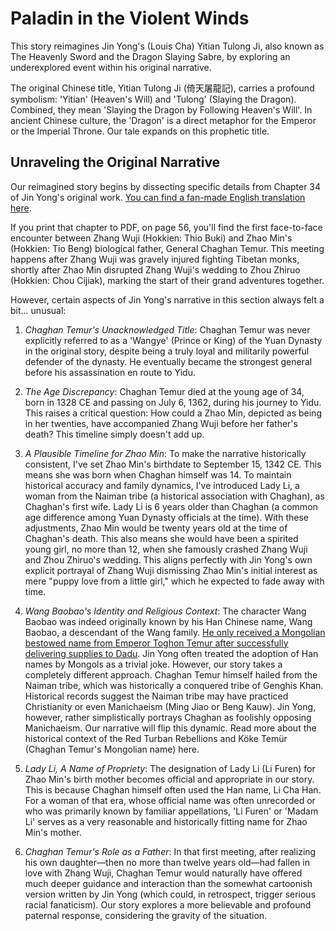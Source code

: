 # Paladin in the Violent Winds

This story reimagines Jin Yong's (Louis Cha) Yitian Tulong Ji, also known as The Heavenly Sword and the Dragon Slaying Sabre, by exploring an underexplored event within his original narrative.

The original Chinese title, Yitian Tulong Ji (倚天屠龍記), carries a profound symbolism: 'Yitian' (Heaven's Will) and 'Tulong' (Slaying the Dragon). Combined, they mean 'Slaying the Dragon by Following Heaven's Will'. In ancient Chinese culture, the 'Dragon' is a direct metaphor for the Emperor or the Imperial Throne. Our tale expands on this prophetic title.


## Unraveling the Original Narrative

Our reimagined story begins by dissecting specific details from Chapter 34 of Jin Yong's original work. [You can find a fan-made English translation here](https://foxswuxia.wordpress.com/condor-trilogy-heaven-sword-dragon-saber/yttlj-chapter-34/).

If you print that chapter to PDF, on page 56, you'll find the first face-to-face encounter between Zhang Wuji (Hokkien: Thio Buki) and Zhao Min's (Hokkien: Tio Beng) biological father, General Chaghan Temur. This meeting happens after Zhang Wuji was gravely injured fighting Tibetan monks, shortly after Zhao Min disrupted Zhang Wuji's wedding to Zhou Zhiruo (Hokkien: Chou Cijiak), marking the start of their grand adventures together.

However, certain aspects of Jin Yong's narrative in this section always felt a bit... unusual:

1. *Chaghan Temur's Unacknowledged Title*: Chaghan Temur was never explicitly referred to as a 'Wangye' (Prince or King) of the Yuan Dynasty in the original story, despite being a truly loyal and militarily powerful defender of the dynasty. He eventually became the strongest general before his assassination en route to Yidu.

2. *The Age Discrepancy*: Chaghan Temur died at the young age of 34, born in 1328 CE and passing on July 6, 1362, during his journey to Yidu. This raises a critical question: How could a Zhao Min, depicted as being in her twenties, have accompanied Zhang Wuji before her father's death? This timeline simply doesn't add up.

3. *A Plausible Timeline for Zhao Min*: To make the narrative historically consistent, I've set Zhao Min's birthdate to September 15, 1342 CE. This means she was born when Chaghan himself was 14. To maintain historical accuracy and family dynamics, I've introduced Lady Li, a woman from the Naiman tribe (a historical association with Chaghan), as Chaghan's first wife. Lady Li is 6 years older than Chaghan (a common age difference among Yuan Dynasty officials at the time). With these adjustments, Zhao Min would be twenty years old at the time of Chaghan's death. This also means she would have been a spirited young girl, no more than 12, when she famously crashed Zhang Wuji and Zhou Zhiruo's wedding. This aligns perfectly with Jin Yong's own explicit portrayal of Zhang Wuji dismissing Zhao Min's initial interest as mere "puppy love from a little girl," which he expected to fade away with time.

4. *Wang Baobao's Identity and Religious Context*: The character Wang Baobao was indeed originally known by his Han Chinese name, Wang Baobao, a descendant of the Wang family. [He only received a Mongolian bestowed name from Emperor Toghon Temur after successfully delivering supplies to Dadu](https://en.wikipedia.org/wiki/Red_Turban_Rebellions#K%C3%B6ke_Tem%C3%BCr). Jin Yong often treated the adoption of Han names by Mongols as a trivial joke. However, our story takes a completely different approach. Chaghan Temur himself hailed from the Naiman tribe, which was historically a conquered tribe of Genghis Khan. Historical records suggest the Naiman tribe may have practiced Christianity or even Manichaeism (Ming Jiao or Beng Kauw). Jin Yong, however, rather simplistically portrays Chaghan as foolishly opposing Manichaeism. Our narrative will flip this dynamic. Read more about the historical context of the Red Turban Rebellions and Köke Temür (Chaghan Temur's Mongolian name) here.

5. *Lady Li, A Name of Propriety*: The designation of Lady Li (Li Furen) for Zhao Min's birth mother becomes official and appropriate in our story. This is because Chaghan himself often used the Han name, Li Cha Han. For a woman of that era, whose official name was often unrecorded or who was primarily known by familiar appellations, 'Li Furen' or 'Madam Li' serves as a very reasonable and historically fitting name for Zhao Min's mother.

6. *Chaghan Temur's Role as a Father*: In that first meeting, after realizing his own daughter—then no more than twelve years old—had fallen in love with Zhang Wuji, Chaghan Temur would naturally have offered much deeper guidance and interaction than the somewhat cartoonish version written by Jin Yong (which could, in retrospect, trigger serious racial fanaticism). Our story explores a more believable and profound paternal response, considering the gravity of the situation.


